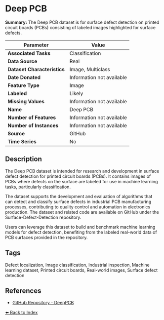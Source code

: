 # Deep PCB

**Summary:** The Deep PCB dataset is for surface defect detection on printed circuit boards (PCBs) consisting of labeled images highlighted for surface defects.

| Parameter | Value |
| --- | --- |
| **Associated Tasks** | Classification |
| **Data Source** | Real |
| **Dataset Characteristics** | Image, Multiclass |
| **Date Donated** | Information not available |
| **Feature Type** | Image |
| **Labeled** | Likely |
| **Missing Values** | Information not available |
| **Name** | Deep PCB |
| **Number of Features** | Information not available |
| **Number of Instances** | Information not available |
| **Source** | GitHub |
| **Time Series** | No |

## Description

The Deep PCB dataset is intended for research and development in surface defect detection for printed circuit boards (PCBs). It contains images of PCBs where defects on the surface are labeled for use in machine learning tasks, particularly classification.

The dataset supports the development and evaluation of algorithms that can detect and classify surface defects in industrial PCB manufacturing processes, contributing to quality control and automation in electronics production. The dataset and related code are available on GitHub under the Surface-Defect-Detection repository.

Users can leverage this dataset to build and benchmark machine learning models for defect detection, benefiting from the labeled real-world data of PCB surfaces provided in the repository.

## Tags

Defect localization, Image classification, Industrial inspection, Machine learning dataset, Printed circuit boards, Real-world images, Surface defect detection

## References

- [GitHub Repository - DeepPCB](https://github.com/Charmve/Surface-Defect-Detection/tree/master/DeepPCB)

[⬅️ Back to Index](../README.md)

